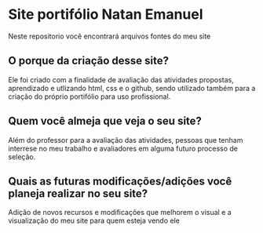 # Site portifólio Natan Emanuel # 
Neste repositorio você encontrará arquivos fontes do meu site 

## O porque da criação desse site? ##
Ele foi criado com a finalidade de avaliação das atividades propostas, aprendizado e utlizando html, css e o github, sendo utilizado também para a criação do próprio portifólio para uso profissional. 
## Quem você almeja que veja o seu site? ##
Além do professor para a avaliação das atividades, pessoas que tenham interrese no meu trabalho e avaliadores em alguma futuro processo de seleção.
## Quais as futuras modificações/adições você planeja realizar no seu site? ##
Adição de novos recursos e modificações que melhorem o visual e a visualização do meu site para quem esteja vendo ele